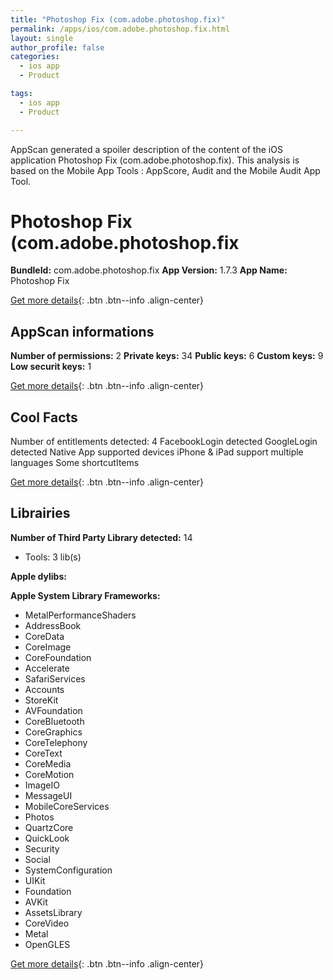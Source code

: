 ```yaml
---
title: "Photoshop Fix (com.adobe.photoshop.fix)"
permalink: /apps/ios/com.adobe.photoshop.fix.html
layout: single
author_profile: false
categories: 
  - ios app 
  - Product 

tags: 
  - ios app 
  - Product 

---
```

AppScan generated a spoiler description of the content of the iOS application Photoshop Fix (com.adobe.photoshop.fix). This analysis is based on the Mobile App Tools : AppScore, Audit and the Mobile Audit App Tool.

# Photoshop Fix (com.adobe.photoshop.fix

**BundleId:** com.adobe.photoshop.fix
**App Version:** 1.7.3
**App Name:** Photoshop Fix


[Get more details](/pricing.html){: .btn .btn--info .align-center}  
  
## AppScan informations 

**Number of permissions:** 2
**Private keys:** 34
**Public keys:** 6
**Custom keys:** 9
**Low securit keys:** 1
  
[Get more details](/pricing.html){: .btn .btn--info .align-center}

## Cool Facts

Number of entitlements detected: 4
FacebookLogin detected
GoogleLogin detected
Native App
supported devices iPhone & iPad
support multiple languages
Some shortcutItems 
  
[Get more details](/pricing.html){: .btn .btn--info .align-center}

## Librairies 
**Number of Third Party Library detected:** 14
- Tools: 3 lib(s)

**Apple dylibs:**


**Apple System Library Frameworks:**
- MetalPerformanceShaders
- AddressBook
- CoreData
- CoreImage
- CoreFoundation
- Accelerate
- SafariServices
- Accounts
- StoreKit
- AVFoundation
- CoreBluetooth
- CoreGraphics
- CoreTelephony
- CoreText
- CoreMedia
- CoreMotion
- ImageIO
- MessageUI
- MobileCoreServices
- Photos
- QuartzCore
- QuickLook
- Security
- Social
- SystemConfiguration
- UIKit
- Foundation
- AVKit
- AssetsLibrary
- CoreVideo
- Metal
- OpenGLES


  
[Get more details](/pricing.html){: .btn .btn--info .align-center}

